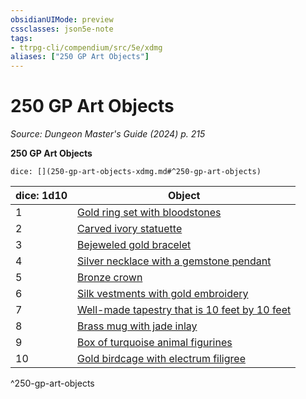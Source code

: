 ```yaml
---
obsidianUIMode: preview
cssclasses: json5e-note
tags:
- ttrpg-cli/compendium/src/5e/xdmg
aliases: ["250 GP Art Objects"]
---
```

# 250 GP Art Objects
*Source: Dungeon Master's Guide (2024) p. 215* 

**250 GP Art Objects**

`dice: [](250-gp-art-objects-xdmg.md#^250-gp-art-objects)`

| dice: 1d10 | Object |
|------------|--------|
| 1 | [Gold ring set with bloodstones](3-Mechanics/CLI/items/gold-ring-set-with-bloodstones-xdmg.md) |
| 2 | [Carved ivory statuette](3-Mechanics/CLI/items/carved-ivory-statuette-xdmg.md) |
| 3 | [Bejeweled gold bracelet](3-Mechanics/CLI/items/bejeweled-gold-bracelet-xdmg.md) |
| 4 | [Silver necklace with a gemstone pendant](3-Mechanics/CLI/items/silver-necklace-with-a-gemstone-pendant-xdmg.md) |
| 5 | [Bronze crown](3-Mechanics/CLI/items/bronze-crown-xdmg.md) |
| 6 | [Silk vestments with gold embroidery](3-Mechanics/CLI/items/silk-vestments-with-gold-embroidery-xdmg.md) |
| 7 | [Well-made tapestry that is 10 feet by 10 feet](3-Mechanics/CLI/items/well-made-tapestry-that-is-10-feet-by-10-feet-xdmg.md) |
| 8 | [Brass mug with jade inlay](3-Mechanics/CLI/items/brass-mug-with-jade-inlay-xdmg.md) |
| 9 | [Box of turquoise animal figurines](3-Mechanics/CLI/items/box-of-turquoise-animal-figurines-xdmg.md) |
| 10 | [Gold birdcage with electrum filigree](3-Mechanics/CLI/items/gold-birdcage-with-electrum-filigree-xdmg.md) |
^250-gp-art-objects